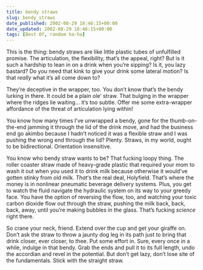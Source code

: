 ```yaml
---
title: bendy straws
slug: bendy_straws
date_published: 2002-08-29 18:46:15+00:00
date_updated: 2002-08-29 18:46:15+00:00
tags: [Best Of, random ha-ha]
---
```

This is the thing: bendy straws are like little plastic tubes of unfulfilled promise. The articulation, the flexibility, that’s the appeal, right? But is it such a hardship to lean in on a drink when you’re sipping? Is it, you lazy bastard? Do you need that kink to give your drink some lateral motion? Is that *really* what it’s all come down to?

They’re deceptive in the wrapper, too. You don’t know that’s the bendy lurking in there. It could be a plain ole’ straw. That bulging in the wrapper where the ridges lie waiting… it’s too subtle. Offer me some extra-wrapper affordance of the threat of articulation lying within!

You know how many times I’ve unwrapped a bendy, gone for the thumb-on-the-end jamming it through the lid of the drink move, and had the business end go akimbo because I hadn’t noticed it was a flexible straw and I was pushing the wrong end through the lid? Plenty. Straws, in my world, ought to be bidirectional. Orientation insensitive.

You know who bendy straw wants to be? That fucking loopy thing. The roller coaster straw made of heavy-grade plastic that required your mom to wash it out when you used it to drink milk because otherwise it would’ve gotten stinky from old milk. *That*‘s the real deal, Holyfield. That’s where the money is in nonlinear pneumatic beverage delivery systems. Plus, you get to watch the fluid navigate the hydraulic system on its way to your greedy face. You have the option of reversing the flow, too, and watching your toxic carbon dioxide flow out through the straw, pushing the milk back, back, back, away, until you’re making bubbles in the glass. That’s fucking *science* right there.

So crane your neck, friend. Extend over the cup and get your giraffe on. Don’t ask the straw to throw a jaunty dog leg in its path just to bring that drink closer, ever closer, to thee. Put some effort in. Sure, every once in a while, indulge in that bendy. Grab the ends and pull it to its full length, undo the accordian and revel in the potential. But don’t get lazy, don’t lose site of the fundamentals. Stick with the straight straw.
